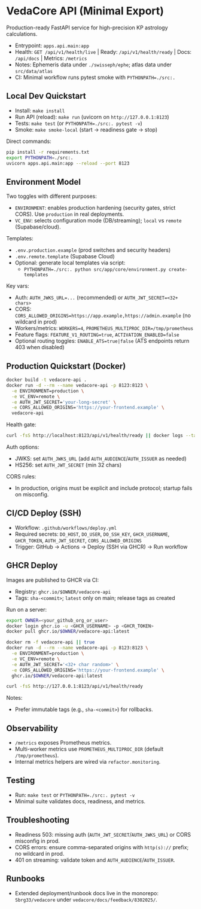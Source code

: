 # VedaCore API (Minimal Export)

Production-ready FastAPI service for high-precision KP astrology calculations.

- Entrypoint: `apps.api.main:app`
- Health: `GET /api/v1/health/live` | Ready: `/api/v1/health/ready` | Docs: `/api/docs` | Metrics: `/metrics`
- Notes: Ephemeris data under `./swisseph/ephe`; atlas data under `src/data/atlas`
- CI: Minimal workflow runs pytest smoke with `PYTHONPATH=./src:.`

## Local Dev Quickstart

- Install: `make install`
- Run API (reload): `make run` (uvicorn on `http://127.0.0.1:8123`)
- Tests: `make test` (or `PYTHONPATH=./src:. pytest -v`)
- Smoke: `make smoke-local` (start → readiness gate → stop)

Direct commands:
```bash
pip install -r requirements.txt
export PYTHONPATH=./src:.
uvicorn apps.api.main:app --reload --port 8123
```

## Environment Model

Two toggles with different purposes:
- `ENVIRONMENT`: enables production hardening (security gates, strict CORS). Use `production` in real deployments.
- `VC_ENV`: selects configuration mode (DB/streaming); `local` vs `remote` (Supabase/cloud).

Templates:
- `.env.production.example` (prod switches and security headers)
- `.env.remote.template` (Supabase Cloud)
- Optional: generate local templates via script:
  - `PYTHONPATH=./src:. python src/app/core/environment.py create-templates`

Key vars:
- Auth: `AUTH_JWKS_URL=...` (recommended) or `AUTH_JWT_SECRET=<32+ chars>`
- CORS: `CORS_ALLOWED_ORIGINS=https://app.example,https://admin.example` (no wildcard in prod)
- Workers/metrics: `WORKERS=4`, `PROMETHEUS_MULTIPROC_DIR=/tmp/prometheus`
- Feature flags: `FEATURE_V1_ROUTING=true`, `ACTIVATION_ENABLED=false`
- Optional routing toggles: `ENABLE_ATS=true|false` (ATS endpoints return 403 when disabled)

## Production Quickstart (Docker)

```bash
docker build -t vedacore-api .
docker run -d --rm --name vedacore-api -p 8123:8123 \
  -e ENVIRONMENT=production \
  -e VC_ENV=remote \
  -e AUTH_JWT_SECRET='your-long-secret' \
  -e CORS_ALLOWED_ORIGINS='https://your-frontend.example' \
  vedacore-api
```

Health gate:
```bash
curl -fsS http://localhost:8123/api/v1/health/ready || docker logs --tail 200 vedacore-api
```

Auth options:
- JWKS: set `AUTH_JWKS_URL` (add `AUTH_AUDIENCE`/`AUTH_ISSUER` as needed)
- HS256: set `AUTH_JWT_SECRET` (min 32 chars)

CORS rules:
- In production, origins must be explicit and include protocol; startup fails on misconfig.

## CI/CD Deploy (SSH)

- Workflow: `.github/workflows/deploy.yml`
- Required secrets: `DO_HOST`, `DO_USER`, `DO_SSH_KEY`, `GHCR_USERNAME`, `GHCR_TOKEN`, `AUTH_JWT_SECRET`, `CORS_ALLOWED_ORIGINS`
- Trigger: GitHub → Actions → Deploy (SSH via GHCR) → Run workflow

## GHCR Deploy

Images are published to GHCR via CI:
- Registry: `ghcr.io/$OWNER/vedacore-api`
- Tags: `sha-<commit>`; `latest` only on main; release tags as created

Run on a server:
```bash
export OWNER=<your_github_org_or_user>
docker login ghcr.io -u <GHCR_USERNAME> -p <GHCR_TOKEN>
docker pull ghcr.io/$OWNER/vedacore-api:latest

docker rm -f vedacore-api || true
docker run -d --rm --name vedacore-api -p 8123:8123 \
  -e ENVIRONMENT=production \
  -e VC_ENV=remote \
  -e AUTH_JWT_SECRET='<32+ char random>' \
  -e CORS_ALLOWED_ORIGINS='https://your-frontend.example' \
  ghcr.io/$OWNER/vedacore-api:latest

curl -fsS http://127.0.0.1:8123/api/v1/health/ready
```

Notes:
- Prefer immutable tags (e.g., `sha-<commit>`) for rollbacks.

## Observability

- `/metrics` exposes Prometheus metrics.
- Multi-worker metrics use `PROMETHEUS_MULTIPROC_DIR` (default `/tmp/prometheus`).
- Internal metrics helpers are wired via `refactor.monitoring`.

## Testing

- Run: `make test` or `PYTHONPATH=./src:. pytest -v`
- Minimal suite validates docs, readiness, and metrics.

## Troubleshooting

- Readiness 503: missing auth (`AUTH_JWT_SECRET`/`AUTH_JWKS_URL`) or CORS misconfig in prod.
- CORS errors: ensure comma-separated origins with `http(s)://` prefix; no wildcard in prod.
- 401 on streaming: validate token and `AUTH_AUDIENCE`/`AUTH_ISSUER`.

## Runbooks

- Extended deployment/runbook docs live in the monorepo: `Sbrg33/vedacore` under `vedacore/docs/feedback/8302025/`.
